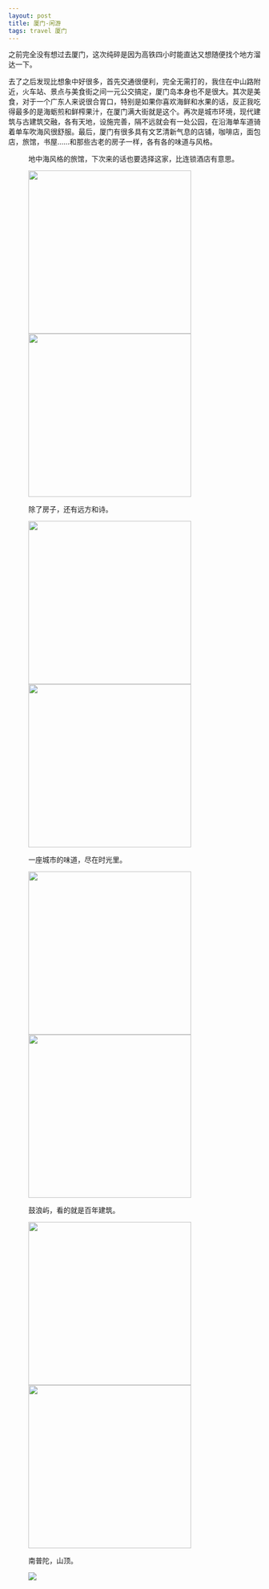 ```yaml
---
layout: post
title: 厦门-闲游
tags: travel 厦门
---
```

<p>之前完全没有想过去厦门，这次纯碎是因为高铁四小时能直达又想随便找个地方溜达一下。</p>
<p>去了之后发现比想象中好很多，首先交通很便利，完全无需打的，我住在中山路附近，火车站、景点与美食街之间一元公交搞定，厦门岛本身也不是很大。其次是美食，对于一个广东人来说很合胃口，特别是如果你喜欢海鲜和水果的话，反正我吃得最多的是海蛎煎和鲜榨果汁，在厦门满大街就是这个。再次是城市环境，现代建筑与古建筑交融，各有天地，设施完善，隔不远就会有一处公园，在沿海单车道骑着单车吹海风很舒服。最后，厦门有很多具有文艺清新气息的店铺，咖啡店，面包店，旅馆，书屋……和那些古老的房子一样，各有各的味道与风格。</p>
<figure>
	<p>地中海风格的旅馆，下次来的话也要选择这家，比连锁酒店有意思。</p>
	<img class="lazy" src="{{ site.baseurl }}/img/xiamen/IMG_1815.jpg" width="325">
	<img class="lazy" src="{{ site.baseurl }}/img/xiamen/IMG_1813.jpg" width="325">
</figure>

<figure>
	<p>除了房子，还有远方和诗。</p>
	<img class="lazy" src="{{ site.baseurl }}/img/xiamen/IMG_1812.jpg" width="325">
	<img class="lazy" src="{{ site.baseurl }}/img/xiamen/IMG_1814.jpg" width="325">
</figure>

<figure>
	<p>一座城市的味道，尽在时光里。</p>
	<img class="lazy" src="{{ site.baseurl }}/img/xiamen/IMG_1792.jpg" width="325">
	<img class="lazy" src="{{ site.baseurl }}/img/xiamen/IMG_1771.jpg" width="325">
</figure>

<figure>
	<p>鼓浪屿，看的就是百年建筑。</p>
	<img class="lazy" src="{{ site.baseurl }}/img/xiamen/IMG_1774.jpg" width="325">
	<img class="lazy" src="{{ site.baseurl }}/img/xiamen/IMG_1781.jpg" width="325">
</figure>

<figure>
	<p>南普陀，山顶。</p>
	<img class="lazy" src="{{ site.baseurl }}/img/xiamen/IMG_1800.jpg">
</figure>